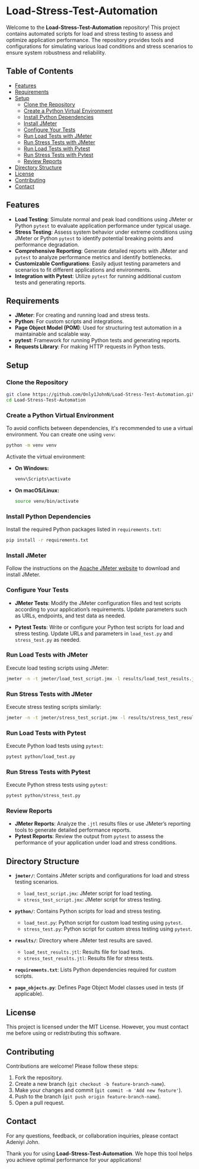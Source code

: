 # Load-Stress-Test-Automation

Welcome to the **Load-Stress-Test-Automation** repository! This project contains automated scripts for load and stress testing to assess and optimize application performance. The repository provides tools and configurations for simulating various load conditions and stress scenarios to ensure system robustness and reliability.

## Table of Contents

- [Features](#features)
- [Requirements](#requirements)
- [Setup](#setup)
  - [Clone the Repository](#clone-the-repository)
  - [Create a Python Virtual Environment](#create-a-python-virtual-environment)
  - [Install Python Dependencies](#install-python-dependencies)
  - [Install JMeter](#install-jmeter)
  - [Configure Your Tests](#configure-your-tests)
  - [Run Load Tests with JMeter](#run-load-tests-with-jmeter)
  - [Run Stress Tests with JMeter](#run-stress-tests-with-jmeter)
  - [Run Load Tests with Pytest](#run-load-tests-with-pytest)
  - [Run Stress Tests with Pytest](#run-stress-tests-with-pytest)
  - [Review Reports](#review-reports)
- [Directory Structure](#directory-structure)
- [License](#license)
- [Contributing](#contributing)
- [Contact](#contact)

## Features

- **Load Testing**: Simulate normal and peak load conditions using JMeter or Python `pytest` to evaluate application performance under typical usage.
- **Stress Testing**: Assess system behavior under extreme conditions using JMeter or Python `pytest` to identify potential breaking points and performance degradation.
- **Comprehensive Reporting**: Generate detailed reports with JMeter and `pytest` to analyze performance metrics and identify bottlenecks.
- **Customizable Configurations**: Easily adjust testing parameters and scenarios to fit different applications and environments.
- **Integration with Pytest**: Utilize `pytest` for running additional custom tests and generating reports.

## Requirements

- **JMeter**: For creating and running load and stress tests.
- **Python**: For custom scripts and integrations.
- **Page Object Model (POM)**: Used for structuring test automation in a maintainable and scalable way.
- **pytest**: Framework for running Python tests and generating reports.
- **Requests Library**: For making HTTP requests in Python tests.

## Setup

### Clone the Repository

```bash
git clone https://github.com/Only1JohnN/Load-Stress-Test-Automation.git
cd Load-Stress-Test-Automation
```

### Create a Python Virtual Environment

To avoid conflicts between dependencies, it's recommended to use a virtual environment. You can create one using `venv`:

```bash
python -m venv venv
```

Activate the virtual environment:

- **On Windows:**

    ```bash
    venv\Scripts\activate
    ```

- **On macOS/Linux:**

    ```bash
    source venv/bin/activate
    ```

### Install Python Dependencies

Install the required Python packages listed in `requirements.txt`:

```bash
pip install -r requirements.txt
```

### Install JMeter

Follow the instructions on the [Apache JMeter website](https://jmeter.apache.org/download_jmeter.cgi) to download and install JMeter.

### Configure Your Tests

- **JMeter Tests**: Modify the JMeter configuration files and test scripts according to your application’s requirements. Update parameters such as URLs, endpoints, and test data as needed.

- **Pytest Tests**: Write or configure your Python test scripts for load and stress testing. Update URLs and parameters in `load_test.py` and `stress_test.py` as needed.

### Run Load Tests with JMeter

Execute load testing scripts using JMeter:

```bash
jmeter -n -t jmeter/load_test_script.jmx -l results/load_test_results.jtl
```

### Run Stress Tests with JMeter

Execute stress testing scripts similarly:

```bash
jmeter -n -t jmeter/stress_test_script.jmx -l results/stress_test_results.jtl
```

### Run Load Tests with Pytest

Execute Python load tests using `pytest`:

```bash
pytest python/load_test.py
```

### Run Stress Tests with Pytest

Execute Python stress tests using `pytest`:

```bash
pytest python/stress_test.py
```

### Review Reports

- **JMeter Reports**: Analyze the `.jtl` results files or use JMeter’s reporting tools to generate detailed performance reports.
- **Pytest Reports**: Review the output from `pytest` to assess the performance of your application under load and stress conditions.

## Directory Structure

- **`jmeter/`**: Contains JMeter scripts and configurations for load and stress testing scenarios.
  - `load_test_script.jmx`: JMeter script for load testing.
  - `stress_test_script.jmx`: JMeter script for stress testing.

- **`python/`**: Contains Python scripts for load and stress testing.
  - `load_test.py`: Python script for custom load testing using `pytest`.
  - `stress_test.py`: Python script for custom stress testing using `pytest`.

- **`results/`**: Directory where JMeter test results are saved.
  - `load_test_results.jtl`: Results file for load tests.
  - `stress_test_results.jtl`: Results file for stress tests.

- **`requirements.txt`**: Lists Python dependencies required for custom scripts.
- **`page_objects.py`**: Defines Page Object Model classes used in tests (if applicable).

## License

This project is licensed under the MIT License. However, you must contact me before using or redistributing this software.

## Contributing

Contributions are welcome! Please follow these steps:

1. Fork the repository.
2. Create a new branch (`git checkout -b feature-branch-name`).
3. Make your changes and commit (`git commit -m 'Add new feature'`).
4. Push to the branch (`git push origin feature-branch-name`).
5. Open a pull request.

## Contact

For any questions, feedback, or collaboration inquiries, please contact Adeniyi John.

Thank you for using **Load-Stress-Test-Automation**. We hope this tool helps you achieve optimal performance for your applications!
